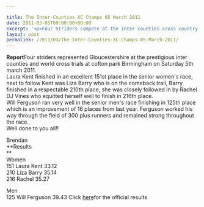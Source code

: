 ```yaml
---

title: The Inter-Counties XC Champs 05 March 2011
date: 2011-03-05T09:00:00+00:00
excerpt: '<p>Four Striders compete at the inter counties cross country champs at cofton park Birmingham march 5th 2011!!, Brendan Ward (Club Chairman) The Inter-Counties XC Champs Photos Report Results</p>'
layout: post
permalink: /2011/03/The-Inter-Counties-XC-Champs-05-March-2011/
---
```

</p> 

**Report**Four striders represented Gloucestershire at the prestigious inter counties and world cross trials at cofton park Birmingham on Saturday 5th march 2011.  
Laura Kent finished in an excellent 151st place in the senior women's race, next to follow Kent was Liza Barry who is on the comeback trail, Barry finished in a respectable 210th place, she was closely followed in by Rachel DJ Vines who equitted herself well to finish in 216th place.  
Will Ferguson ran very well in the senior men's race finishing in 125th place which is an improvement of 16 places from last year. Ferguson worked his way through the field of 300 plus runners and remained strong throughout the race.  
Well done to you all!!

Brendan  
**Results  
**  
Women  
151 Laura Kent 33.12  
210 Liza Barry 35.14  
216 Rachel 35.27

Men  
125 Will Ferguson 39.43 Click <a href="https://www.ukcau.co.uk/results.htm" target="_blank" rel="nofollow">here</a>for the official results
